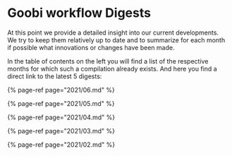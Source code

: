 # Goobi workflow Digests

At this point we provide a detailed insight into our current developments. We try to keep them relatively up to date and to summarize for each month if possible what innovations or changes have been made.

In the table of contents on the left you will find a list of the respective months for which such a compilation already exists. And here you find a direct link to the latest 5 digests:

{% page-ref page="2021/06.md" %}

{% page-ref page="2021/05.md" %}

{% page-ref page="2021/04.md" %}

{% page-ref page="2021/03.md" %}

{% page-ref page="2021/02.md" %}
